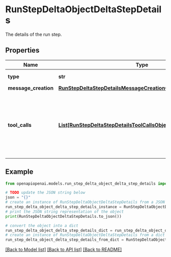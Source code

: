 # RunStepDeltaObjectDeltaStepDetails

The details of the run step.

## Properties

Name | Type | Description | Notes
------------ | ------------- | ------------- | -------------
**type** | **str** | Always &#x60;message_creation&#x60;. | 
**message_creation** | [**RunStepDeltaStepDetailsMessageCreationObjectMessageCreation**](RunStepDeltaStepDetailsMessageCreationObjectMessageCreation.md) |  | [optional] 
**tool_calls** | [**List[RunStepDeltaStepDetailsToolCallsObjectToolCallsInner]**](RunStepDeltaStepDetailsToolCallsObjectToolCallsInner.md) | An array of tool calls the run step was involved in. These can be associated with one of three types of tools: &#x60;code_interpreter&#x60;, &#x60;retrieval&#x60;, or &#x60;function&#x60;.  | [optional] 

## Example

```python
from openapiopenai.models.run_step_delta_object_delta_step_details import RunStepDeltaObjectDeltaStepDetails

# TODO update the JSON string below
json = "{}"
# create an instance of RunStepDeltaObjectDeltaStepDetails from a JSON string
run_step_delta_object_delta_step_details_instance = RunStepDeltaObjectDeltaStepDetails.from_json(json)
# print the JSON string representation of the object
print(RunStepDeltaObjectDeltaStepDetails.to_json())

# convert the object into a dict
run_step_delta_object_delta_step_details_dict = run_step_delta_object_delta_step_details_instance.to_dict()
# create an instance of RunStepDeltaObjectDeltaStepDetails from a dict
run_step_delta_object_delta_step_details_from_dict = RunStepDeltaObjectDeltaStepDetails.from_dict(run_step_delta_object_delta_step_details_dict)
```
[[Back to Model list]](../README.md#documentation-for-models) [[Back to API list]](../README.md#documentation-for-api-endpoints) [[Back to README]](../README.md)


